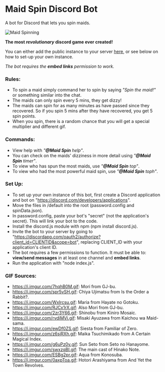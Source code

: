 # Maid Spin Discord Bot

A bot for Discord that lets you spin maids.

![Maid Spinning](https://i.imgur.com/WxIrcsu.gif)
 
**The most *revolutionary* discord game ever created!**

You can either add the public instance to your server [here](https://discord.com/oauth2/authorize?client_id=715582108600369253&scope=bot), or see below on how to set-up your own instance.

*The bot requires the **embed links** permission to work.*

### Rules:
- To spin a maid simply command her to spin by saying *"Spin the maid!"* or something similar into the chat.
- The maids can only spin every 5 mins, they get dizzy!
- The maids can spin for as many minutes as have passed since they recovered. So if you spin 5 mins after they have recovered, you get 5 spin points.
- When you spin, there is a random chance that you will get a special multiplier and different gif.

### Commands:
- View help with *"**@Maid Spin** help"*.
- You can check on the maids' dizziness in more detail using *"**@Maid Spin** timer"*.
- To view who has spun the most maids, use *"**@Maid Spin** top"*.
- To view who had the most powerful maid spin, use *"**@Maid Spin** toph"*.

### Set Up:
- To set up your own instance of this bot, first create a Discord application and bot on "https://discord.com/developers/applications".
- Move the files in /default into the root (password.config and spinData.json).
- In password.config, paste your bot's "secret" (not the application's secret). This will link your bot to the code.
- Install the discord.js module with npm (npm install discord.js).
- Invite the bot to your server by going to "https://discordapp.com/oauth2/authorize?client_id=CLIENTID&scope=bot", replacing CLIENT_ID with your application's client ID.
- The bot requires a few permissions to function. It must be able to: **view/send messages** in at least one channel and **embed links**.
- Run the application with "node index.js".

### GIF Sources:
- https://i.imgur.com/7hqhB0M.gif: Mori from GJ-bu.
- https://i.imgur.com/spr5vSH.gif: Chiya Ujimatsu from Is the Order a Rabbit?.
- https://i.imgur.com/WxIrcsu.gif: Maria from Hayate no Gotoku.
- https://i.imgur.com/RJCx1rX.gif: Also Mori from GJ-bu.
- https://i.imgur.com/2zr3Y66.gif: Shinobu from Kiniro Mosaic.
- https://i.imgur.com/rvdiMVi.gif: Misaki Ayuzawa from Kaichou wa Maid-sama.
- https://i.imgur.com/ewDf0ZS.gif: Siesta from Familiar of Zero.
- https://i.imgur.com/z6sjRXh.gif: Maika Tsuchimikado from A Certain Magical Index.
- https://i.imgur.com/g6uPz0v.gif: Sun Seto from Seto no Hanayome.
- https://i.imgur.com/swxzqBI.gif: The main cast of Hinako Note.
- https://i.imgur.com/ESBg2pr.gif: Aqua from Konosuba.
- https://i.imgur.com/0axpToa.gif: Hotori Arashiyama from And Yet the Town Revolves.
